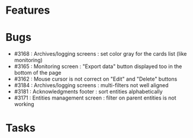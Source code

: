 # Features

# Bugs

* #3168 : Archives/logging screens : set color gray for the cards list (like monitoring)
* #3165 : Monitoring screen : "Export data" button displayed too in the bottom of the page
* #3162 : Mouse cursor is not correct on "Edit" and "Delete" buttons
* #3184 : Archives/logging screens : multi-filters not well aligned
* #3181 : Acknowledgments footer : sort entities alphabetically
* #3171 : Entities management screen : filter on parent entities is not working

# Tasks

